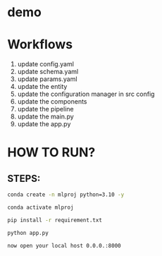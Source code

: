 # demo

# Workflows
   1. update config.yaml
   2. update schema.yaml
   3. update params.yaml
   4. update the entity
   5. update the configuration manager in src config
   6. update the components
   7. update the pipeline
   8. update the main.py
   9. update the app.py

# HOW TO RUN?

## STEPS:

```bash
conda create -n mlproj python=3.10 -y
```  
```bash
conda activate mlproj
``` 
```bash
pip install -r requirement.txt
```  
```bash
python app.py
``` 
```bash
now open your local host 0.0.0.:8000
``` 
